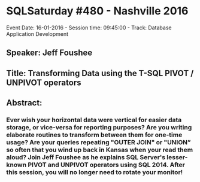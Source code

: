 # SQLSaturday #480 - Nashville 2016
Event Date: 16-01-2016 - Session time: 09:45:00 - Track: Database  Application Development
## Speaker: Jeff Foushee
## Title: Transforming Data using the T-SQL PIVOT / UNPIVOT operators
## Abstract:
### Ever wish your horizontal data were vertical for easier data storage, or vice-versa for reporting purposes? Are you writing elaborate routines to transform between them for one-time usage? Are your queries repeating "OUTER JOIN" or "UNION” so often that you wind up back in Kansas when your read them aloud? Join Jeff Foushee as he explains SQL Server's lesser-known PIVOT and UNPIVOT operators using SQL 2014. After this session, you will no longer need to rotate your monitor!
